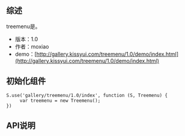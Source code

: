 ## 综述

treemenu是。

* 版本：1.0
* 作者：moxiao
* demo：[http://gallery.kissyui.com/treemenu/1.0/demo/index.html](http://gallery.kissyui.com/treemenu/1.0/demo/index.html)

## 初始化组件

    S.use('gallery/treemenu/1.0/index', function (S, Treemenu) {
         var treemenu = new Treemenu();
    })

## API说明
